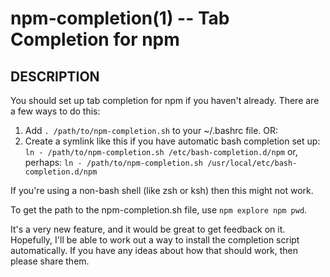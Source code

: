 npm-completion(1) -- Tab Completion for npm
===========================================

## DESCRIPTION

You should set up tab completion for npm if you haven't already.
There are a few ways to do this:

1. Add `. /path/to/npm-completion.sh` to your ~/.bashrc file. OR:
2. Create a symlink like this if you have automatic bash completion set up:
  `ln - /path/to/npm-completion.sh /etc/bash-completion.d/npm`
  or, perhaps:
  `ln - /path/to/npm-completion.sh /usr/local/etc/bash-completion.d/npm`

If you're using a non-bash shell (like zsh or ksh) then this might not work.

To get the path to the npm-completion.sh file, use `npm explore npm pwd`.

It's a very new feature, and it would be great to get feedback on it.
Hopefully, I'll be able to work out a way to install the completion script
automatically.  If you have any ideas about how that should work, then please
share them.
